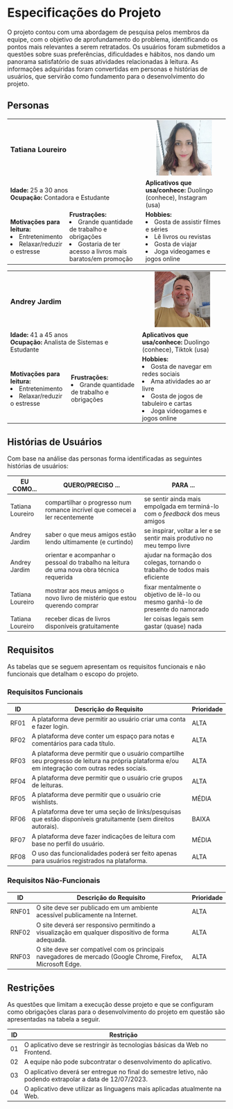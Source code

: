 # Especificações do Projeto

O projeto contou com uma abordagem de pesquisa pelos membros da equipe, com o objetivo de aprofundamento do problema,
identificando os pontos mais relevantes a serem retratados. Os usuários foram submetidos a questões sobre suas
preferências, dificuldades e hábitos, nos dando um panorama satisfatório de suas atividades relacionadas à leitura. As
informações adquiridas foram convertidas em personas e histórias de usuários, que servirão como fundamento para o
desenvolvimento do projeto.

## Personas

<table>
    <tr>
        <td colspan="2"><h3>Tatiana Loureiro</h3></td>
        <td colspan="2" align="center"> <img src="img/personas/persona1.png" alt="Tatiana Loureiro"> </td>
    </tr>
    <tr>
        <td colspan="2">
            <b>Idade:</b> 25 a 30 anos
            <br />
            <b>Ocupação:</b> Contadora e Estudante
        </td>
        <td><b>Aplicativos que usa/conhece:</b> Duolingo (conhece), Instagram (usa)
        </td>
    </tr>
    <tr>
        <td><b>Motivações para leitura:</b>
            <li>Entretenimento</li>
            <li>Relaxar/reduzir o estresse</li>
        </td>
        <td><b>Frustrações:</b>
            <li>Grande quantidade de trabalho e obrigações</li>
            <li>Gostaria de ter acesso a livros mais baratos/em promoção</li>
        </td>
        <td><b>Hobbies:</b>
            <li>Gosta de assistir filmes e séries</li> 
            <li>Lê livros ou revistas</li>
            <li>Gosta de viajar</li>
            <li>Joga videogames e jogos online</li>
        </td>
    </tr>
</table>

<table>
    <tr>
        <td colspan="2"><h3>Andrey Jardim</h3></td>
        <td colspan="2" align="center"> <img src="img/personas/persona2.png" alt="Tatiana Loureiro"> </td>
    </tr>
    <tr>
        <td colspan="2">
            <b>Idade:</b> 41 a 45 anos
            <br />
            <b>Ocupação:</b> Analista de Sistemas e Estudante
        </td>
        <td><b>Aplicativos que usa/conhece:</b> Duolingo (conhece), Tiktok (usa)
        </td>
    </tr>
    <tr>
        <td><b>Motivações para leitura:</b>
            <li>Entretenimento</li>
            <li>Relaxar/reduzir o estresse</li>
        </td>
        <td><b>Frustrações:</b>
            <li>Grande quantidade de trabalho e obrigações</li>
        </td>
        <td><b>Hobbies:</b>
            <li>Gosta de navegar em redes sociais</li> 
            <li>Ama atividades ao ar livre</li>
            <li>Gosta de jogos de tabuleiro e cartas</li>
            <li>Joga videogames e jogos online</li>
        </td>
    </tr>
</table>

## Histórias de Usuários

Com base na análise das personas forma identificadas as seguintes histórias de usuários:

| EU COMO...       | QUERO/PRECISO ...                                                                         | PARA ...                                                                        |
|------------------|-------------------------------------------------------------------------------------------|---------------------------------------------------------------------------------|
| Tatiana Loureiro | compartilhar o progresso num romance incrível que comecei a ler recentemente              | se sentir ainda mais empolgada em terminá-lo com o _feedback_ dos meus amigos   |
| Andrey Jardim    | saber o que meus amigos estão lendo ultimamente (e curtindo)                              | se inspirar, voltar a ler e se sentir mais produtivo no meu tempo livre         |
| Andrey Jardim    | orientar e acompanhar o pessoal do trabalho na leitura de uma nova obra técnica requerida | ajudar na formação dos colegas, tornando o trabalho de todos mais eficiente     |
| Tatiana Loureiro | mostrar aos meus amigos o novo livro de mistério que estou querendo comprar               | fixar mentalmente o objetivo de lê-lo ou mesmo ganhá-lo de presente do namorado |
| Tatiana Loureiro | receber dicas de livros disponíveis gratuitamente                                         | ler coisas legais sem gastar (quase) nada                                       |


## Requisitos

As tabelas que se seguem apresentam os requisitos funcionais e não funcionais que detalham o escopo do projeto.

### Requisitos Funcionais

| ID    | Descrição do Requisito                                                                                                                           | Prioridade |
|-------|--------------------------------------------------------------------------------------------------------------------------------------------------|------------|
| RF01 | A plataforma deve permitir ao usuário criar uma conta e fazer login.                                                                             | ALTA       | 
| RF02 | A plataforma deve conter um espaço para notas e comentários para cada título.                                                                    | ALTA       |
| RF03 | A plataforma deve permitir que o usuário compartilhe seu progresso de leitura na própria plataforma e/ou em integração com outras redes sociais. | ALTA       | 
| RF04 | A plataforma deve permitir que o usuário crie grupos de leituras.                                                                                | ALTA       | 
| RF05 | A plataforma deve permitir que o usuário crie wishlists.                                                                                         | MÉDIA      | 
| RF06 | A plataforma deve ter uma seção de links/pesquisas que estão disponíveis gratuitamente (sem direitos autorais).                                  | BAIXA      | 
| RF07 | A plataforma deve fazer indicações de leitura com base no perfil do usuário.                                                                     | MÉDIA      | 
| RF08 | O uso das funcionalidades poderá ser feito apenas para usuários registrados na plataforma.                                                       | ALTA       | 

### Requisitos Não-Funcionais

| ID     | Descrição do Requisito                                                                                       | Prioridade |
|--------|--------------------------------------------------------------------------------------------------------------|------------|
| RNF01 | O site deve ser publicado em um ambiente acessível publicamente na Internet.                                 | ALTA       | 
| RNF02 | O site deverá ser responsivo permitindo a visualização em qualquer dispositivo de forma adequada.            | ALTA       | 
| RNF03 | O site deve ser compatível com os principais navegadores de mercado (Google Chrome, Firefox, Microsoft Edge. | ALTA       | 

## Restrições

As questões que limitam a execução desse projeto e que se configuram como obrigações claras para o desenvolvimento do
projeto em questão são apresentadas na tabela a seguir.

| ID | Restrição                                                                                                  |
|----|------------------------------------------------------------------------------------------------------------|
| 01 | O aplicativo deve se restringir às tecnologias básicas da Web no Frontend.                                 |
| 02 | A equipe não pode subcontratar o desenvolvimento do aplicativo.                                            |
| 03 | O aplicativo deverá ser entregue no final do semestre letivo, não podendo extrapolar a data de 12/07/2023. |
| 04 | O aplicativo deve utilizar as linguagens mais aplicadas atualmente na Web.                                 |
